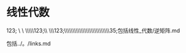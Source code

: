 # 线性代数

123;  \\ \\ \\\\\\\\\\123;\\\\ \\\\\\123;\\\\\\\\\\\\\\\\\\\\\\\\\\\\\\\\\\\\\\\\\\\\\\\\\\\\\\35;包括线性\_代数/逆矩阵.md

包括../。/links.md
